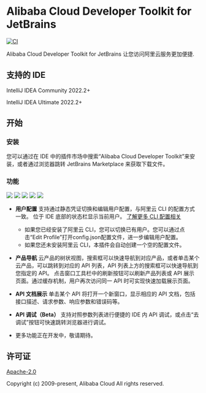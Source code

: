 # Alibaba Cloud Developer Toolkit for JetBrains

[![CI](https://github.com/aliyun/alibabacloud-api-jetbrains-toolkit/actions/workflows/ci.yml/badge.svg)](https://github.com/aliyun/alibabacloud-api-jetbrains-toolkit/actions/workflows/ci.yml)

Alibaba Cloud Developer Toolkit for JetBrains 让您访问阿里云服务更加便捷.

## 支持的 IDE
IntelliJ IDEA Community 2022.2+

IntelliJ IDEA Ultimate 2022.2+

## 开始

### 安装
您可以通过在 IDE 中的插件市场中搜索“Alibaba Cloud Developer Toolkit”来安装，或者通过浏览器跳转 JetBrains Marketplace 来获取下载文件。

### 功能
<div style="overflow-x: scroll; white-space: nowrap;">
    <img src="https://aliyunsdk-pages.alicdn.com/plugin_demo/idea/pics/config-user.png" style="display: inline-block;">
    <img src="https://aliyunsdk-pages.alicdn.com/plugin_demo/idea/pics/switch-user.png" style="display: inline-block;">
    <img src="https://aliyunsdk-pages.alicdn.com/plugin_demo/idea/pics/api-list-with-search.png" style="display: inline-block;">
    <img src="https://aliyunsdk-pages.alicdn.com/plugin_demo/idea/pics/api-debug1.png" style="display: inline-block;">
    <img src="https://aliyunsdk-pages.alicdn.com/plugin_demo/idea/pics/api-debug2.png" style="display: inline-block;">
</div>


* **用户配置** 支持通过静态凭证切换和编辑用户配置，与阿里云 CLI 的配置方式一致。 位于 IDE 底部的状态栏显示当前用户。 [了解更多 CLI 配置相关](https://help.aliyun.com/document_detail/123181.html?spm=a2c4g.121544.0.0.2d7e76e3XWMs4u)
  * 如果您已经安装了阿里云 CLI，您可以切换已有用户。您可以通过点击“Edit Profile”打开config.json配置文件，进一步编辑用户配置。
  * 如果您还未安装阿里云 CLI，本插件会自动创建一个空的配置文件。


* **产品导航** 云产品的树状视图，搜索框可以快速导航到对应产品，或者单击某个云产品，可以跳转到对应的 API 列表，API 列表上方的搜索框可以快速导航到您指定的 API。
  点击窗口工具栏中的刷新按钮可以刷新产品列表或 API 展示页面。通过缓存机制，用户再次访问同一 API 时可实现快速加载展示页面。


* **API 文档展示** 单击某个 API 将打开一个新窗口，显示相应的 API 文档，包括接口描述、请求参数、响应参数和错误码等。


* **API 调试（Beta）** 支持对照参数列表进行便捷的 IDE 内 API 调试，或点击“去调试”按钮可快速跳转浏览器进行调试。


* 更多功能正在开发中，敬请期待。



## 许可证

[Apache-2.0](http://www.apache.org/licenses/LICENSE-2.0)

Copyright (c) 2009-present, Alibaba Cloud All rights reserved.